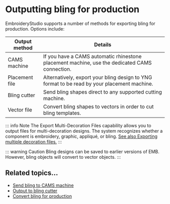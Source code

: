 # Outputting bling for production

EmbroideryStudio supports a number of methods for exporting bling for production. Options include:

| Output method  | Details                                                                                       |
| -------------- | --------------------------------------------------------------------------------------------- |
| CAMS machine   | If you have a CAMS automatic rhinestone placement machine, use the dedicated CAMS connection. |
| Placement file | Alternatively, export your bling design to YNG format to be read by your placement machine.   |
| Bling cutter   | Send bling shapes direct to any supported cutting machine.                                    |
| Vector file    | Convert bling shapes to vectors in order to cut bling templates.                              |

::: info Note
The Export Multi-Decoration Files capability allows you to output files for multi-decoration designs. The system recognizes whether a component is embroidery, graphic, appliqué, or bling. [See also Exporting multiple decoration files.](Exporting_multiple_decoration_files)
:::

::: warning Caution
Bling designs can be saved to earlier versions of EMB. However, bling objects will convert to vector objects.
:::

## Related topics...

- [Send bling to CAMS machine](Send_bling_to_CAMS_machine)
- [Output to bling cutter](Output_to_bling_cutter)
- [Convert bling for production](Convert_bling_for_production)
